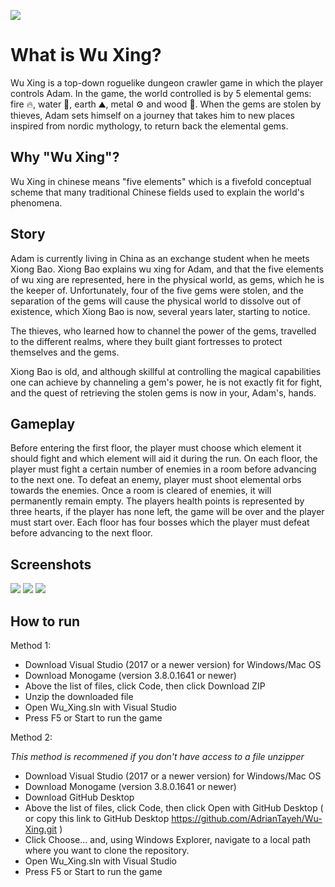 ![](https://imgur.com/TFF3zYx.png)

# What is Wu Xing? 
Wu Xing is a top-down roguelike dungeon crawler game in which the player controls Adam. In the game, the world controlled is by 5 
elemental gems: fire :fire:, water :ocean:, earth :mountain:, metal :gear: and wood :evergreen_tree:. When the gems are stolen by thieves, Adam sets himself on a 
journey that takes him to new places inspired from nordic mythology, to return back the elemental gems. 

## Why "Wu Xing"? 
Wu Xing in chinese means "five elements" which is a fivefold conceptual scheme that many traditional Chinese fields used to explain the 
world's phenomena.

## Story 
Adam is currently living in China as an exchange student when he meets Xiong Bao. Xiong Bao explains wu xing for Adam, and that the 
five elements of wu xing are represented, here in the physical world, as gems, which he is the keeper of. Unfortunately, four of the five 
gems were stolen, and the separation of the gems will cause the physical world to dissolve out of existence, which Xiong Bao is now, 
several years later, starting to notice.

The thieves, who learned how to channel the power of the gems, travelled to
the different realms, where they built giant fortresses to protect themselves and the gems. 

Xiong Bao is old, and although skillful at controlling the magical capabilities one can achieve by channeling a gem's power, he is not 
exactly fit for fight, and the quest of retrieving the stolen gems is now in your, Adam's, hands.

## Gameplay
Before entering the first floor, the player must choose which element it should fight and which element will aid it during the run. On each 
floor, the player must fight a certain number of enemies in a room before advancing to the next one. To defeat an enemy, player must 
shoot elemental orbs towards the enemies. Once a room is cleared of enemies, it will permanently remain empty. The players health 
points is represented by three hearts, if the player has none left, the game will be over and the player must start over. Each floor has four
bosses which the player must defeat before advancing to the next floor.

## Screenshots
![](https://imgur.com/7wTtFcT.png)
![](https://imgur.com/VmSMaNS.png)
![](https://imgur.com/Ji46FD8.png)


## How to run
Method 1:
* Download Visual Studio (2017 or a newer version) for Windows/Mac OS
* Download Monogame (version 3.8.0.1641 or newer) 
* Above the list of files, click  Code, then click Download ZIP
* Unzip the downloaded file 
* Open Wu_Xing.sln with Visual Studio
* Press F5 or Start to run the game

Method 2: 

*This method is recommened if you don't have access to a file unzipper*
* Download Visual Studio (2017 or a newer version) for Windows/Mac OS
* Download Monogame (version 3.8.0.1641 or newer)
* Download GitHub Desktop
* Above the list of files, click  Code, then click Open with GitHub Desktop ( or copy this link to GitHub Desktop https://github.com/AdrianTayeh/Wu-Xing.git )
* Click Choose... and, using Windows Explorer, navigate to a local path where you want to clone the repository.
* Open Wu_Xing.sln with Visual Studio
* Press F5 or Start to run the game

